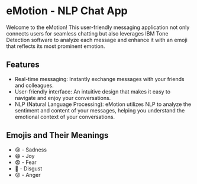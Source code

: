 # eMotion - NLP Chat App

Welcome to the eMotion! This user-friendly messaging application not only connects users for seamless chatting but also leverages IBM Tone Detection software to analyze each message and enhance it with an emoji that reflects its most prominent emotion.

## Features

- Real-time messaging: Instantly exchange messages with your friends and colleagues.
- User-friendly interface: An intuitive design that makes it easy to navigate and enjoy your conversations.
- NLP (Natural Language Processing): eMotion utilizes NLP to analyze the sentiment and content of your messages, helping you understand the emotional context of your conversations.

## Emojis and Their Meanings

- 😢 - Sadness
- 😄 - Joy
- 😨 - Fear
- 🤢 - Disgust
- 😡 - Anger
